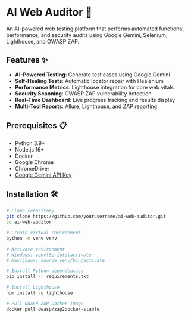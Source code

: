# AI Web Auditor 🤖

An AI-powered web testing platform that performs automated functional, performance, and security audits using Google Gemini, Selenium, Lighthouse, and OWASP ZAP.



## Features ✨

- **AI-Powered Testing**: Generate test cases using Google Gemini
- **Self-Healing Tests**: Automatic locator repair with Healenium
- **Performance Metrics**: Lighthouse integration for core web vitals
- **Security Scanning**: OWASP ZAP vulnerability detection
- **Real-Time Dashboard**: Live progress tracking and results display
- **Multi-Tool Reports**: Allure, Lighthouse, and ZAP reporting

## Prerequisites 📋

- Python 3.9+
- Node.js 16+
- Docker
- Google Chrome
- ChromeDriver
- [Google Gemini API Key](https://aistudio.google.com/app/apikey)

## Installation 🛠️

```bash
# Clone repository
git clone https://github.com/yourusername/ai-web-auditor.git
cd ai-web-auditor

# Create virtual environment
python -m venv venv

# Activate environment
# Windows: venv\Scripts\activate
# Mac/Linux: source venv/bin/activate

# Install Python dependencies
pip install -r requirements.txt

# Install Lighthouse
npm install -g lighthouse

# Pull OWASP ZAP Docker image
docker pull owasp/zap2docker-stable
